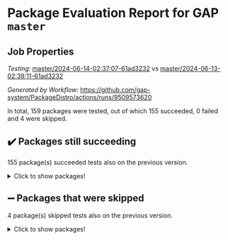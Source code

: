 # Package Evaluation Report for GAP `master`

## Job Properties

*Testing:* [master/2024-06-14-02:37:07-61ad3232](https://github.com/gap-system/PackageDistro/blob/data/reports/master/2024-06-14-02:37:07-61ad3232) vs [master/2024-06-13-02:38:11-61ad3232](https://github.com/gap-system/PackageDistro/blob/data/reports/master/2024-06-13-02:38:11-61ad3232)

*Generated by Workflow:* https://github.com/gap-system/PackageDistro/actions/runs/9509573620

In total, 159 packages were tested, out of which 155 succeeded, 0 failed and 4 were skipped.

## :heavy_check_mark: Packages still succeeding

155 package(s) succeeded tests also on the previous version.
<details><summary>Click to show packages!</summary>

- 4ti2interface 2023.02-04 [(success)](https://github.com/gap-system/PackageDistro/actions/runs/9509573620/job/26212923741)
- ace 5.6.2 [(success)](https://github.com/gap-system/PackageDistro/actions/runs/9509573620/job/26212925577)
- aclib 1.3.2 [(success)](https://github.com/gap-system/PackageDistro/actions/runs/9509573620/job/26212926038)
- agt 0.3.1 [(success)](https://github.com/gap-system/PackageDistro/actions/runs/9509573620/job/26212926386)
- alnuth 3.2.1 [(success)](https://github.com/gap-system/PackageDistro/actions/runs/9509573620/job/26212926655)
- anupq 3.3.0 [(success)](https://github.com/gap-system/PackageDistro/actions/runs/9509573620/job/26212927686)
- atlasrep 2.1.8 [(success)](https://github.com/gap-system/PackageDistro/actions/runs/9509573620/job/26212928517)
- autodoc 2023.06.19 [(success)](https://github.com/gap-system/PackageDistro/actions/runs/9509573620/job/26212928693)
- automata 1.15 [(success)](https://github.com/gap-system/PackageDistro/actions/runs/9509573620/job/26212928806)
- automgrp 1.3.2 [(success)](https://github.com/gap-system/PackageDistro/actions/runs/9509573620/job/26212928971)
- autpgrp 1.11 [(success)](https://github.com/gap-system/PackageDistro/actions/runs/9509573620/job/26212929091)
- cap 2024.06-02 [(success)](https://github.com/gap-system/PackageDistro/actions/runs/9509573620/job/26212929223)
- caratinterface 2.3.6 [(success)](https://github.com/gap-system/PackageDistro/actions/runs/9509573620/job/26212929371)
- cddinterface 2022.11.01 [(success)](https://github.com/gap-system/PackageDistro/actions/runs/9509573620/job/26212929527)
- circle 1.6.6 [(success)](https://github.com/gap-system/PackageDistro/actions/runs/9509573620/job/26212929666)
- classicpres 1.22 [(success)](https://github.com/gap-system/PackageDistro/actions/runs/9509573620/job/26212929791)
- cohomolo 1.6.11 [(success)](https://github.com/gap-system/PackageDistro/actions/runs/9509573620/job/26212929939)
- congruence 1.2.6 [(success)](https://github.com/gap-system/PackageDistro/actions/runs/9509573620/job/26212930048)
- corelg 1.56 [(success)](https://github.com/gap-system/PackageDistro/actions/runs/9509573620/job/26212930220)
- crime 1.6 [(success)](https://github.com/gap-system/PackageDistro/actions/runs/9509573620/job/26212930370)
- crisp 1.4.6 [(success)](https://github.com/gap-system/PackageDistro/actions/runs/9509573620/job/26212930522)
- crypting 0.10.4 [(success)](https://github.com/gap-system/PackageDistro/actions/runs/9509573620/job/26212930680)
- cryst 4.1.27 [(success)](https://github.com/gap-system/PackageDistro/actions/runs/9509573620/job/26212930808)
- crystcat 1.1.10 [(success)](https://github.com/gap-system/PackageDistro/actions/runs/9509573620/job/26212930951)
- ctbllib 1.3.9 [(success)](https://github.com/gap-system/PackageDistro/actions/runs/9509573620/job/26212931081)
- cubefree 1.19 [(success)](https://github.com/gap-system/PackageDistro/actions/runs/9509573620/job/26212931192)
- curlinterface 2.3.2 [(success)](https://github.com/gap-system/PackageDistro/actions/runs/9509573620/job/26212931332)
- cvec 2.8.1 [(success)](https://github.com/gap-system/PackageDistro/actions/runs/9509573620/job/26212931462)
- datastructures 0.3.0 [(success)](https://github.com/gap-system/PackageDistro/actions/runs/9509573620/job/26212931600)
- deepthought 1.0.6 [(success)](https://github.com/gap-system/PackageDistro/actions/runs/9509573620/job/26212931732)
- design 1.8 [(success)](https://github.com/gap-system/PackageDistro/actions/runs/9509573620/job/26212931835)
- difsets 2.3.1 [(success)](https://github.com/gap-system/PackageDistro/actions/runs/9509573620/job/26212931973)
- digraphs 1.7.1 [(success)](https://github.com/gap-system/PackageDistro/actions/runs/9509573620/job/26212932100)
- edim 1.3.8 [(success)](https://github.com/gap-system/PackageDistro/actions/runs/9509573620/job/26212932228)
- example 4.3.4 [(success)](https://github.com/gap-system/PackageDistro/actions/runs/9509573620/job/26212932369)
- examplesforhomalg 2023.10-01 [(success)](https://github.com/gap-system/PackageDistro/actions/runs/9509573620/job/26212932491)
- factint 1.6.3 [(success)](https://github.com/gap-system/PackageDistro/actions/runs/9509573620/job/26212932605)
- ferret 1.0.11 [(success)](https://github.com/gap-system/PackageDistro/actions/runs/9509573620/job/26212932717)
- fga 1.5.0 [(success)](https://github.com/gap-system/PackageDistro/actions/runs/9509573620/job/26212932822)
- fining 1.5.6 [(success)](https://github.com/gap-system/PackageDistro/actions/runs/9509573620/job/26212932930)
- float 1.0.4 [(success)](https://github.com/gap-system/PackageDistro/actions/runs/9509573620/job/26212933039)
- format 1.4.4 [(success)](https://github.com/gap-system/PackageDistro/actions/runs/9509573620/job/26212933181)
- forms 1.2.11 [(success)](https://github.com/gap-system/PackageDistro/actions/runs/9509573620/job/26212933322)
- fplsa 1.2.6 [(success)](https://github.com/gap-system/PackageDistro/actions/runs/9509573620/job/26212933430)
- fr 2.4.13 [(success)](https://github.com/gap-system/PackageDistro/actions/runs/9509573620/job/26212933542)
- francy 2.0.3 [(success)](https://github.com/gap-system/PackageDistro/actions/runs/9509573620/job/26212933647)
- fwtree 1.3 [(success)](https://github.com/gap-system/PackageDistro/actions/runs/9509573620/job/26212933811)
- gapdoc 1.6.7 [(success)](https://github.com/gap-system/PackageDistro/actions/runs/9509573620/job/26212933930)
- gauss 2023.02-04 [(success)](https://github.com/gap-system/PackageDistro/actions/runs/9509573620/job/26212934070)
- gaussforhomalg 2023.11-01 [(success)](https://github.com/gap-system/PackageDistro/actions/runs/9509573620/job/26212934192)
- gbnp 1.0.5 [(success)](https://github.com/gap-system/PackageDistro/actions/runs/9509573620/job/26212934295)
- generalizedmorphismsforcap 2024.04-01 [(success)](https://github.com/gap-system/PackageDistro/actions/runs/9509573620/job/26212934416)
- genss 1.6.8 [(success)](https://github.com/gap-system/PackageDistro/actions/runs/9509573620/job/26212934538)
- gradedmodules 2024.01-01 [(success)](https://github.com/gap-system/PackageDistro/actions/runs/9509573620/job/26212934665)
- gradedringforhomalg 2023.08-01 [(success)](https://github.com/gap-system/PackageDistro/actions/runs/9509573620/job/26212934776)
- grape 4.9.0 [(success)](https://github.com/gap-system/PackageDistro/actions/runs/9509573620/job/26212934883)
- groupoids 1.74 [(success)](https://github.com/gap-system/PackageDistro/actions/runs/9509573620/job/26212935010)
- grpconst 2.6.5 [(success)](https://github.com/gap-system/PackageDistro/actions/runs/9509573620/job/26212935135)
- guarana 0.96.3 [(success)](https://github.com/gap-system/PackageDistro/actions/runs/9509573620/job/26212935262)
- guava 3.19 [(success)](https://github.com/gap-system/PackageDistro/actions/runs/9509573620/job/26212935377)
- hap 1.62 [(success)](https://github.com/gap-system/PackageDistro/actions/runs/9509573620/job/26212935520)
- hapcryst 0.1.15 [(success)](https://github.com/gap-system/PackageDistro/actions/runs/9509573620/job/26212935648)
- hecke 1.5.3 [(success)](https://github.com/gap-system/PackageDistro/actions/runs/9509573620/job/26212935772)
- help 4.0 [(success)](https://github.com/gap-system/PackageDistro/actions/runs/9509573620/job/26212935884)
- homalg 2024.01-01 [(success)](https://github.com/gap-system/PackageDistro/actions/runs/9509573620/job/26212936004)
- homalgtocas 2023.11-01 [(success)](https://github.com/gap-system/PackageDistro/actions/runs/9509573620/job/26212936114)
- idrel 2.47 [(success)](https://github.com/gap-system/PackageDistro/actions/runs/9509573620/job/26212936222)
- images 1.3.2 [(success)](https://github.com/gap-system/PackageDistro/actions/runs/9509573620/job/26212936347)
- intpic 0.3.0 [(success)](https://github.com/gap-system/PackageDistro/actions/runs/9509573620/job/26212936460)
- io 4.8.2 [(success)](https://github.com/gap-system/PackageDistro/actions/runs/9509573620/job/26212936596)
- io_forhomalg 2023.02-04 [(success)](https://github.com/gap-system/PackageDistro/actions/runs/9509573620/job/26212936719)
- irredsol 1.4.4 [(success)](https://github.com/gap-system/PackageDistro/actions/runs/9509573620/job/26212936833)
- json 2.2.1 [(success)](https://github.com/gap-system/PackageDistro/actions/runs/9509573620/job/26212937004)
- jupyterkernel 1.5.0 [(success)](https://github.com/gap-system/PackageDistro/actions/runs/9509573620/job/26212937130)
- jupyterviz 1.5.6 [(success)](https://github.com/gap-system/PackageDistro/actions/runs/9509573620/job/26212937237)
- kan 1.37 [(success)](https://github.com/gap-system/PackageDistro/actions/runs/9509573620/job/26212937371)
- kbmag 1.5.11 [(success)](https://github.com/gap-system/PackageDistro/actions/runs/9509573620/job/26212937490)
- laguna 3.9.6 [(success)](https://github.com/gap-system/PackageDistro/actions/runs/9509573620/job/26212937622)
- liealgdb 2.2.1 [(success)](https://github.com/gap-system/PackageDistro/actions/runs/9509573620/job/26212937764)
- liepring 2.9.1 [(success)](https://github.com/gap-system/PackageDistro/actions/runs/9509573620/job/26212937954)
- liering 2.4.2 [(success)](https://github.com/gap-system/PackageDistro/actions/runs/9509573620/job/26212938136)
- linearalgebraforcap 2024.06-01 [(success)](https://github.com/gap-system/PackageDistro/actions/runs/9509573620/job/26212938271)
- lins 0.9 [(success)](https://github.com/gap-system/PackageDistro/actions/runs/9509573620/job/26212938406)
- localizeringforhomalg 2023.10-01 [(success)](https://github.com/gap-system/PackageDistro/actions/runs/9509573620/job/26212938584)
- loops 3.4.3 [(success)](https://github.com/gap-system/PackageDistro/actions/runs/9509573620/job/26212938752)
- lpres 1.0.3 [(success)](https://github.com/gap-system/PackageDistro/actions/runs/9509573620/job/26212938905)
- majoranaalgebras 1.5.1 [(success)](https://github.com/gap-system/PackageDistro/actions/runs/9509573620/job/26212939049)
- mapclass 1.4.6 [(success)](https://github.com/gap-system/PackageDistro/actions/runs/9509573620/job/26212939182)
- matgrp 0.70 [(success)](https://github.com/gap-system/PackageDistro/actions/runs/9509573620/job/26212939298)
- matricesforhomalg 2024.02-01 [(success)](https://github.com/gap-system/PackageDistro/actions/runs/9509573620/job/26212939427)
- modisom 2.5.4 [(success)](https://github.com/gap-system/PackageDistro/actions/runs/9509573620/job/26212939567)
- modulepresentationsforcap 2024.04-01 [(success)](https://github.com/gap-system/PackageDistro/actions/runs/9509573620/job/26212939707)
- modules 2024.01-01 [(success)](https://github.com/gap-system/PackageDistro/actions/runs/9509573620/job/26212939840)
- monoidalcategories 2024.06-01 [(success)](https://github.com/gap-system/PackageDistro/actions/runs/9509573620/job/26212940010)
- nconvex 2022.09-01 [(success)](https://github.com/gap-system/PackageDistro/actions/runs/9509573620/job/26212940140)
- nilmat 1.4.2 [(success)](https://github.com/gap-system/PackageDistro/actions/runs/9509573620/job/26212940293)
- nock 1.5 [(success)](https://github.com/gap-system/PackageDistro/actions/runs/9509573620/job/26212940446)
- normalizinterface 1.3.6 [(success)](https://github.com/gap-system/PackageDistro/actions/runs/9509573620/job/26212940580)
- nq 2.5.11 [(success)](https://github.com/gap-system/PackageDistro/actions/runs/9509573620/job/26212940752)
- numericalsgps 1.3.1 [(success)](https://github.com/gap-system/PackageDistro/actions/runs/9509573620/job/26212940916)
- openmath 11.5.3 [(success)](https://github.com/gap-system/PackageDistro/actions/runs/9509573620/job/26212941049)
- orb 4.9.0 [(success)](https://github.com/gap-system/PackageDistro/actions/runs/9509573620/job/26212941187)
- packagemanager 1.4.3 [(success)](https://github.com/gap-system/PackageDistro/actions/runs/9509573620/job/26212941322)
- patternclass 2.4.3 [(success)](https://github.com/gap-system/PackageDistro/actions/runs/9509573620/job/26212941478)
- permut 2.0.5 [(success)](https://github.com/gap-system/PackageDistro/actions/runs/9509573620/job/26212941578)
- polenta 1.3.10 [(success)](https://github.com/gap-system/PackageDistro/actions/runs/9509573620/job/26212941721)
- polymaking 0.8.7 [(success)](https://github.com/gap-system/PackageDistro/actions/runs/9509573620/job/26212941871)
- primgrp 3.4.4 [(success)](https://github.com/gap-system/PackageDistro/actions/runs/9509573620/job/26212942006)
- profiling 2.5.4 [(success)](https://github.com/gap-system/PackageDistro/actions/runs/9509573620/job/26212942141)
- qdistrnd 0.9.4 [(success)](https://github.com/gap-system/PackageDistro/actions/runs/9509573620/job/26212942279)
- qpa 1.35 [(success)](https://github.com/gap-system/PackageDistro/actions/runs/9509573620/job/26212942430)
- quagroup 1.8.4 [(success)](https://github.com/gap-system/PackageDistro/actions/runs/9509573620/job/26212942565)
- radiroot 2.9 [(success)](https://github.com/gap-system/PackageDistro/actions/runs/9509573620/job/26212942703)
- rcwa 4.7.1 [(success)](https://github.com/gap-system/PackageDistro/actions/runs/9509573620/job/26212942843)
- rds 1.8 [(success)](https://github.com/gap-system/PackageDistro/actions/runs/9509573620/job/26212942974)
- recog 1.4.2 [(success)](https://github.com/gap-system/PackageDistro/actions/runs/9509573620/job/26212943123)
- repndecomp 1.3.0 [(success)](https://github.com/gap-system/PackageDistro/actions/runs/9509573620/job/26212943277)
- repsn 3.1.2 [(success)](https://github.com/gap-system/PackageDistro/actions/runs/9509573620/job/26212943424)
- resclasses 4.7.3 [(success)](https://github.com/gap-system/PackageDistro/actions/runs/9509573620/job/26212943574)
- ringsforhomalg 2023.11-02 [(success)](https://github.com/gap-system/PackageDistro/actions/runs/9509573620/job/26212943733)
- sco 2023.08-01 [(success)](https://github.com/gap-system/PackageDistro/actions/runs/9509573620/job/26212943880)
- scscp 2.4.2 [(success)](https://github.com/gap-system/PackageDistro/actions/runs/9509573620/job/26212944029)
- semigroups 5.3.7 [(success)](https://github.com/gap-system/PackageDistro/actions/runs/9509573620/job/26212944171)
- sglppow 2.4 [(success)](https://github.com/gap-system/PackageDistro/actions/runs/9509573620/job/26212944328)
- sgpviz 0.999.5 [(success)](https://github.com/gap-system/PackageDistro/actions/runs/9509573620/job/26212944502)
- simpcomp 2.1.14 [(success)](https://github.com/gap-system/PackageDistro/actions/runs/9509573620/job/26212944642)
- singular 2024.06.03 [(success)](https://github.com/gap-system/PackageDistro/actions/runs/9509573620/job/26212944792)
- sl2reps 1.1 [(success)](https://github.com/gap-system/PackageDistro/actions/runs/9509573620/job/26212944921)
- sla 1.5.3 [(success)](https://github.com/gap-system/PackageDistro/actions/runs/9509573620/job/26212945033)
- smallgrp 1.5.3 [(success)](https://github.com/gap-system/PackageDistro/actions/runs/9509573620/job/26212945171)
- smallsemi 0.7.0 [(success)](https://github.com/gap-system/PackageDistro/actions/runs/9509573620/job/26212945301)
- sonata 2.9.6 [(success)](https://github.com/gap-system/PackageDistro/actions/runs/9509573620/job/26212945415)
- sophus 1.27 [(success)](https://github.com/gap-system/PackageDistro/actions/runs/9509573620/job/26212945526)
- sotgrps 1.2 [(success)](https://github.com/gap-system/PackageDistro/actions/runs/9509573620/job/26212945645)
- spinsym 1.5.2 [(success)](https://github.com/gap-system/PackageDistro/actions/runs/9509573620/job/26212945763)
- standardff 1.0 [(success)](https://github.com/gap-system/PackageDistro/actions/runs/9509573620/job/26212945891)
- symbcompcc 1.3.2 [(success)](https://github.com/gap-system/PackageDistro/actions/runs/9509573620/job/26212946021)
- thelma 1.3 [(success)](https://github.com/gap-system/PackageDistro/actions/runs/9509573620/job/26212946162)
- tomlib 1.2.11 [(success)](https://github.com/gap-system/PackageDistro/actions/runs/9509573620/job/26212946273)
- toolsforhomalg 2023.11-01 [(success)](https://github.com/gap-system/PackageDistro/actions/runs/9509573620/job/26212946410)
- toric 1.9.5 [(success)](https://github.com/gap-system/PackageDistro/actions/runs/9509573620/job/26212946551)
- toricvarieties 2022.07.13 [(success)](https://github.com/gap-system/PackageDistro/actions/runs/9509573620/job/26212946686)
- transgrp 3.6.5 [(success)](https://github.com/gap-system/PackageDistro/actions/runs/9509573620/job/26212946921)
- typeset 1.2.2 [(success)](https://github.com/gap-system/PackageDistro/actions/runs/9509573620/job/26212947050)
- ugaly 4.1.3 [(success)](https://github.com/gap-system/PackageDistro/actions/runs/9509573620/job/26212947177)
- unipot 1.5 [(success)](https://github.com/gap-system/PackageDistro/actions/runs/9509573620/job/26212947295)
- unitlib 4.2.0 [(success)](https://github.com/gap-system/PackageDistro/actions/runs/9509573620/job/26212947403)
- utils 0.85 [(success)](https://github.com/gap-system/PackageDistro/actions/runs/9509573620/job/26212947523)
- uuid 0.7 [(success)](https://github.com/gap-system/PackageDistro/actions/runs/9509573620/job/26212947649)
- walrus 0.9991 [(success)](https://github.com/gap-system/PackageDistro/actions/runs/9509573620/job/26212947783)
- wedderga 4.10.5 [(success)](https://github.com/gap-system/PackageDistro/actions/runs/9509573620/job/26212947915)
- xmod 2.92 [(success)](https://github.com/gap-system/PackageDistro/actions/runs/9509573620/job/26212948025)
- xmodalg 1.23 [(success)](https://github.com/gap-system/PackageDistro/actions/runs/9509573620/job/26212948168)
- yangbaxter 0.10.3 [(success)](https://github.com/gap-system/PackageDistro/actions/runs/9509573620/job/26212948302)
- zeromqinterface 0.14 [(success)](https://github.com/gap-system/PackageDistro/actions/runs/9509573620/job/26212948450)
</details>

## :heavy_minus_sign: Packages that were skipped

4 package(s) skipped tests also on the previous version.
<details><summary>Click to show packages!</summary>

- browse 1.8.21 [(skipped)](https://github.com/gap-system/PackageDistro/actions/runs/9509573620/job/26212713266)
- itc 1.5.1 [(skipped)](https://github.com/gap-system/PackageDistro/actions/runs/9509573620/job/26212713266)
- polycyclic 2.16 [(skipped)](https://github.com/gap-system/PackageDistro/actions/runs/9509573620/job/26212713266)
- xgap 4.32 [(skipped)](https://github.com/gap-system/PackageDistro/actions/runs/9509573620/job/26212713266)
</details>

